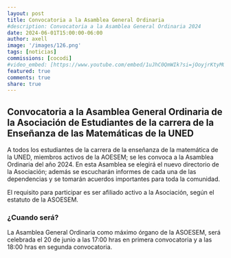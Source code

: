 ```yaml
---
layout: post
title: Convocatoria a la Asamblea General Ordinaria
#description: Convocatoria a la Asamblea General Ordinaria 2024
date: 2024-06-01T15:00:00-06:00
author: axell
image: '/images/126.png'
tags: [noticias]
commissions: [cocodi]
#video_embed: [https://www.youtube.com/embed/1uJhC0QmWIk?si=jOoyjrKtyMQNYt30](https://www.youtube.com/embed/IcyxjRj-_90?si=KVN4qGfRRL6qNbd5]
featured: true
comments: true
share: true
---
```

## Convocatoria a la Asamblea General Ordinaria de la Asociación de Estudiantes de la carrera de la Enseñanza de las Matemáticas de la UNED

A todos los estudiantes de la carrera de la enseñanza de la matemática de la UNED, miembros activos de la AOESEM; se les convoca a la Asamblea Ordinaria del año 2024. En esta Asamblea se elegirá el nuevo directorio de la Asociación; además se escucharán informes de cada una de las dependencias y se tomarán acuerdos importantes para toda la comunidad. 

El requisito para participar es ser afiliado activo a la Asociación, según el estatuto de la ASOESEM. 

### ¿Cuando será?

La Asamblea General Ordinaria como máximo órgano de la ASOESEM, será celebrada el 20 de junio a las 17:00 hras en primera convocatoria y a las 18:00 hras en segunda convocatoria.
